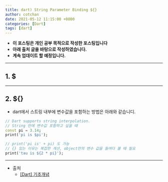 ```yaml
---
title: dart) String Parameter Binding ${}
author: cotchan
date: 2021-05-12 11:15:00 +0800
categories: [Dart]
tags: [dart]   
---
```


+ **이 포스팅은 개인 공부 목적으로 작성한 포스팅입니다**
+ **아래 출처 글을 바탕으로 작성하였습니다.**
+ **계속 업데이트 할 예정입니다.**

---

## 1. $

---

## 2. ${}

+ dart에서 스트링 내부에 변수값을 포함하는 방법은 아래와 같습니디.

```dart
// Dart supports string interpolation.
// String 안에 변수값 포함하고 싶을 때
const pi = 3.14;
print('pi is $pi');

// print('pi is' + pi) 도 가능
// {} 있는 이유는 복잡한 계산, object안의 변수 값을 들여다 볼 때 필요
print('tau is ${2 * pi}');
```

---

+ 출처
  + [[Dart] 기초개념](https://velog.io/@jinsk9268/Dart-1)

